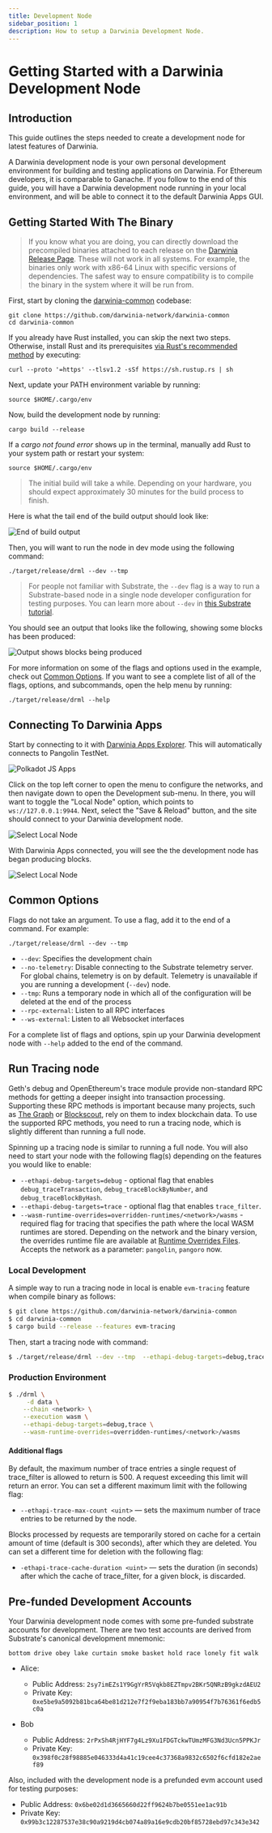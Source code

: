 ```yaml
---
title: Development Node
sidebar_position: 1
description: How to setup a Darwinia Development Node.
---
```


# Getting Started with a Darwinia Development Node

## Introduction

This guide outlines the steps needed to create a development node for latest features of Darwinia.

A Darwinia development node is your own personal development environment for building and testing applications on Darwinia. For Ethereum developers, it is comparable to Ganache. If you follow to the end of this guide, you will have a Darwinia development node running in your local environment, and will be able to connect it to the default Darwinia Apps GUI.

## Getting Started With The Binary

> If you know what you are doing, you can directly download the precompiled binaries attached to each release on the [Darwinia Release Page](https://github.com/darwinia-network/darwinia-common/releases). These will not work in all systems. For example, the binaries only work with x86-64 Linux with specific versions of dependencies. The safest way to ensure compatibility is to compile the binary in the system where it will be run from.

First, start by cloning the [darwinia-common](https://github.com/darwinia-network/darwinia-common) codebase:

```
git clone https://github.com/darwinia-network/darwinia-common
cd darwinia-common
```

If you already have Rust installed, you can skip the next two steps. Otherwise, install Rust and its prerequisites [via Rust's recommended method](https://www.rust-lang.org/tools/install) by executing:

```
curl --proto '=https' --tlsv1.2 -sSf https://sh.rustup.rs | sh
```

Next, update your PATH environment variable by running:

```
source $HOME/.cargo/env
```

Now, build the development node by running:

```
cargo build --release
```

If a _cargo not found error_ shows up in the terminal, manually add Rust to your system path or restart your system:
```
source $HOME/.cargo/env
```

> The initial build will take a while. Depending on your hardware, you should expect approximately 30 minutes for the build process to finish.

Here is what the tail end of the build output should look like:

![End of build output](../../assets/evm-compatible-crab-smart-chain/get-started/development-node-01.png)

Then, you will want to run the node in dev mode using the following command:

```
./target/release/drml --dev --tmp
```

> For people not familiar with Substrate, the `--dev` flag is a way to run a Substrate-based node in a single node developer configuration for testing purposes. You can learn more about `--dev` in [this Substrate tutorial](https://substrate.dev/docs/en/tutorials/create-your-first-substrate-chain/interact).

You should see an output that looks like the following, showing some blocks has been produced:

![Output shows blocks being produced](../../assets/evm-compatible-crab-smart-chain/get-started/development-node-02.png)

For more information on some of the flags and options used in the example, check out [Common Options](#common-options). If you want to see a complete list of all of the flags, options, and subcommands, open the help menu by running:

```
./target/release/drml --help
```
## Connecting To Darwinia Apps

Start by connecting to it with [Darwinia Apps Explorer](https://apps.darwinia.network/?rpc%3Dwss%253A%252F%252Fpangolin-rpc.darwinia.network#/explorer). This will automatically connects to Pangolin TestNet.

![Polkadot JS Apps](../../assets/evm-compatible-crab-smart-chain/get-started/development-node-03.png)

Click on the top left corner to open the menu to configure the networks, and then navigate down to open the Development sub-menu. In there, you will want to toggle the "Local Node" option, which points to `ws://127.0.0.1:9944`. Next, select the "Save & Reload" button, and the site should connect to your Darwinia development node.

![Select Local Node](../../assets/evm-compatible-crab-smart-chain/get-started/development-node-04.png)

With Darwinia Apps connected, you will see the the development node has began producing blocks.

![Select Local Node](../../assets/evm-compatible-crab-smart-chain/get-started/development-node-05.png)

## Common Options

Flags do not take an argument. To use a flag, add it to the end of a command. For example:

```
./target/release/drml --dev --tmp
```

- `--dev`: Specifies the development chain
- `--no-telemetry`: Disable connecting to the Substrate telemetry server. For global chains, telemetry is on by default. Telemetry is unavailable if you are running a development (`--dev`) node.
- `--tmp`: Runs a temporary node in which all of the configuration will be deleted at the end of the process
- `--rpc-external`: Listen to all RPC interfaces
- `--ws-external`: Listen to all Websocket interfaces

For a complete list of flags and options, spin up your Darwinia development node with `--help` added to the end of the command.

## Run Tracing node

Geth's debug and OpenEthereum's trace module provide non-standard RPC methods for getting a deeper insight into transaction processing. Supporting these RPC methods is important because many projects, such as [The Graph](https://thegraph.com/en/) or [Blockscout](https://docs.blockscout.com/), rely on them to index blockchain data. To use the supported RPC methods, you need to run a tracing node, which is slightly different than running a full node.

Spinning up a tracing node is similar to running a full node. You will also need to start your node with the following flag(s) depending on the features you would like to enable:
  - `--ethapi-debug-targets=debug` - optional flag that enables `debug_traceTransaction`, `debug_traceBlockByNumber`, and `debug_traceBlockByHash`.
  - `--ethapi-debug-targets=trace` - optional flag that enables `trace_filter`.
  - `--wasm-runtime-overrides=overridden-runtimes/<network>/wasms` - required flag for tracing that specifies the path where the local WASM runtimes are stored. Depending on the network and the binary version, the overrides runtime file are available at [Runtime Overrides Files](https://github.com/darwinia-network/runtime-overrides/tree/main/overridden-runtimes). Accepts the network as a parameter: `pangolin`, `pangoro` now.

### Local Development

A simple way to run a tracing node in local is enable `evm-tracing` feature when compile binary as follows:

```sh
$ git clone https://github.com/darwinia-network/darwinia-common
$ cd darwinia-common
$ cargo build --release --features evm-tracing
```

Then, start a tracing node with command:

```sh
$ ./target/release/drml --dev --tmp  --ethapi-debug-targets=debug,trace --wasm-runtime-overrides .
```

### Production Environment

```sh
$ ./drml \
     -d data \
    --chain <network> \
    --execution wasm \
    --ethapi-debug-targets=debug,trace \
    --wasm-runtime-overrides=overridden-runtimes/<network>/wasms
```

#### Additional flags

By default, the maximum number of trace entries a single request of trace_filter is allowed to return is 500. A request exceeding this limit will return an error. You can set a different maximum limit with the following flag:

- `--ethapi-trace-max-count <uint>` — sets the maximum number of trace entries to be returned by the node.

Blocks processed by requests are temporarily stored on cache for a certain amount of time (default is 300 seconds), after which they are deleted. You can set a different time for deletion with the following flag:

- `-ethapi-trace-cache-duration <uint>` — sets the duration (in seconds) after which the cache of trace_filter, for a given block, is discarded.


## Pre-funded Development Accounts

Your Darwinia development node comes with some pre-funded substrate accounts for development. There are two test accounts are derived from Substrate's canonical development mnemonic:

```
bottom drive obey lake curtain smoke basket hold race lonely fit walk
```

- Alice:
    - Public Address: `2sy7imEZs1Y9GgYrR5Vqkb8EZTmpv2BKr5QNRzB9gkzdAEU2`
    - Private Key: `0xe5be9a5092b81bca64be81d212e7f2f9eba183bb7a90954f7b76361f6edb5c0a`

- Bob
    - Public Address: `2rPxSh4RjHYF7g4Lz9Xu1FDGTckwTUmzMFG3Nd3Ucn5PPKJr`
    - Private Key: `0x398f0c28f98885e046333d4a41c19cee4c37368a9832c6502f6cfd182e2aef89`

Also, included with the development node is a prefunded evm account used for testing purposes:

- Public Address: `0x6be02d1d3665660d22ff9624b7be0551ee1ac91b`
- Private Key: `0x99b3c12287537e38c90a9219d4cb074a89a16e9cdb20bf85728ebd97c343e342`
